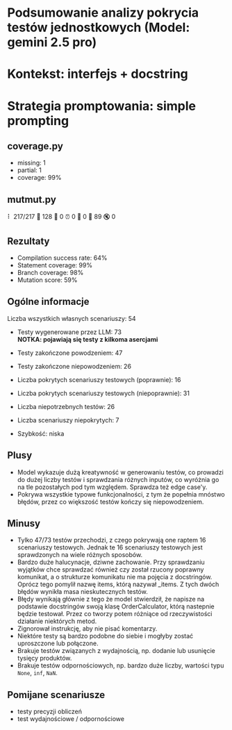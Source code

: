 # Podsumowanie analizy pokrycia testów jednostkowych (Model: gemini 2.5 pro)
# Kontekst: interfejs + docstring
# Strategia promptowania: simple prompting

## coverage.py
- missing: 1
- partial: 1
- coverage: 99%

## mutmut.py
⠇ 217/217  🎉 128 🫥 0  ⏰ 0  🤔 0  🙁 89  🔇 0

## Rezultaty
- Compilation success rate: 64%
- Statement coverage: 99%
- Branch coverage: 98%
- Mutation score: 59%

## Ogólne informacje

Liczba wszystkich własnych scenariuszy: 54

- Testy wygenerowane przez LLM: 73
<br/> <strong>NOTKA: pojawiają się testy z kilkoma asercjami</strong>
- Testy zakończone powodzeniem: 47
- Testy zakończone niepowodzeniem: 26


- Liczba pokrytych scenariuszy testowych (poprawnie): 16
- Liczba pokrytych scenariuszy testowych (niepoprawnie): 31 
- Liczba niepotrzebnych testów: 26
- Liczba scenariuszy niepokrytych: 7 
- Szybkość: niska

## Plusy

- Model wykazuje dużą kreatywność w generowaniu testów, co prowadzi do dużej liczby testów i sprawdzania różnych inputów, co wyróżnia go na tle pozostałych pod tym względem. Sprawdza też edge case'y.
- Pokrywa wszystkie typowe funkcjonalności, z tym że popełnia mnóstwo błędów, przez co większość testów kończy się niepowodzeniem.

## Minusy

- Tylko 47/73 testów przechodzi, z czego pokrywają one raptem 16 scenariuszy testowych. Jednak te 16 scenariuszy testowych jest sprawdzonych na wiele różnych sposobów.
- Bardzo duże halucynacje, dziwne zachowanie. Przy sprawdzaniu wyjątków chce sprawdzać również czy został rzucony poprawny komunikat, a o strukturze komunikatu nie ma pojęcia z docstringów. Oprócz tego pomylił nazwę items, którą nazywał _items. Z tych dwóch błędów wynikła masa nieskutecznych testów.
- Błędy wynikają głównie z tego że model stwierdził, że napisze na podstawie docstringów swoją klasę OrderCalculator, którą nastepnie będzie testował. Przez co tworzy potem różniące od rzeczywistości działanie niektórych metod.
- Zignorował instrukcję, aby nie pisać komentarzy.
- Niektóre testy są bardzo podobne do siebie i mogłyby zostać uproszczone lub połączone.
- Brakuje testów związanych z wydajnością, np. dodanie lub usunięcie tysięcy produktów.
- Brakuje testów odpornościowych, np. bardzo duże liczby, wartości typu `None`, `inf`, `NaN`.

## Pomijane scenariusze

- testy precyzji obliczeń
- test wydajnościowe / odpornościowe

